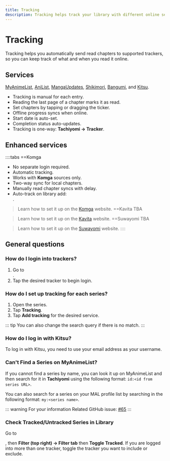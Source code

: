 ```yaml
---
title: Tracking
description: Tracking helps track your library with different online services.
---
```


# Tracking
Tracking helps you automatically send read chapters to supported trackers, so you can keep track of what and when you read it online.

## Services

[MyAnimeList](https://myanimelist.net/), [AniList](https://anilist.co/), [MangaUpdates](https://www.mangaupdates.com/), [Shikimori](https://shikimori.one/), [Bangumi](https://bangumi.tv/), and [Kitsu](https://kitsu.io/).

- Tracking is manual for each entry.
- Reading the last page of a chapter marks it as read.
- Set chapters by tapping or dragging the ticker.
- Offline progress syncs when online.
- Start date is auto-set.
- Completion status auto-updates.
- Tracking is one-way: **Tachiyomi -> Tracker**.

## Enhanced services

::::tabs
==Komga
- No separate login required.
- Automatic tracking.
- Works with **Komga** sources only.
- Two-way sync for local chapters.
- Manually read chapter syncs with delay.
- Auto-track on library add: <nav to="tracking" />.

> Learn how to set it up on the [Komga](https://komga.org/) website.
==Kavita
TBA

> Learn how to set it up on the [Kavita](https://www.kavitareader.com/) website.
==Suwayomi
TBA

> Learn how to set it up on the [Suwayomi](https://suwayomi.org/) website.
::::

## General questions

### How do I login into trackers?

1. Go to <nav to="tracking" />.
1. Tap the desired tracker to begin login.

### How do I set up tracking for each series?

1. Open the series.
1. Tap **Tracking**.
1. Tap **Add tracking** for the desired service.

::: tip
You can also change the search query if there is no match.
:::

### How do I log in with Kitsu?

To log in with Kitsu, you need to use your email address as your username.

### Can't Find a Series on MyAnimeList?

If you cannot find a series by name, you can look it up on MyAnimeList and then search for it in **Tachiyomi** using the following format: `id:<id from series URL>`.

You can also search for a series on your MAL profile list by searching in the following format: `my:<series name>`.

::: warning For your information
Related GitHub issue: [#65](https://github.com/tachiyomiorg/tachiyomi/issues/65)
:::

### Check Tracked/Untracked Series in Library
Go to <nav to="main_library" />, then **Filter (top right) -> Filter tab** then **Toggle Tracked**.
If you are logged into more than one tracker, toggle the tracker you want to include or exclude.
